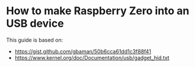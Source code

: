 # How to make Raspberry Zero into an USB device

This guide is based on:
  - https://gist.github.com/gbaman/50b6cca61dd1c3f88f41
  - https://www.kernel.org/doc/Documentation/usb/gadget_hid.txt
